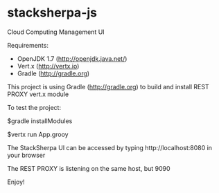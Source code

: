 stacksherpa-js
==============

Cloud Computing Management UI

Requirements:

* OpenJDK 1.7 (http://openjdk.java.net/)
* Vert.x (http://vertx.io)
* Gradle (http://gradle.org)

This project is using Gradle (http://gradle.org) to build and install REST PROXY vert.x module

To test the project:

$gradle installModules

$vertx run App.grooy

The StackSherpa UI can be accessed by typing http://localhost:8080 in your browser

The REST PROXY is listening on the same host, but 9090

Enjoy!